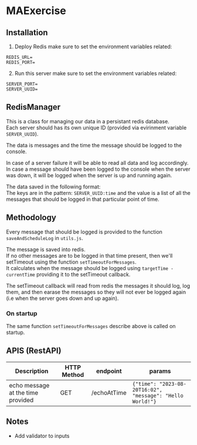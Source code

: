 # MAExercise

## Installation

1. Deploy Redis
make sure to set the environment variables related:     
```
REDIS_URL=
REDIS_PORT=
```   
2. Run this server
make sure to set the environment variables related:     
```
SERVER_PORT=
SERVER_UUID=
```   

## RedisManager

This is a class for managing our data in a persistant redis database.  
Each server should has its own unique ID (provided via evirinment variable ```SERVER_UUID```).

The data is messages and the time the message should be logged to the console.

In case of a server failure it will be able to read all data and log accordingly. In case a message should have been logged to the console when the server was down, it will be logged when the server is up and running again.

The data saved in the following format:  
The keys are in the pattern: ```SERVER_UUID:time``` and the value is a list of all the messages that should be logged in that particular point of time.

## Methodology

Every message that should be logged is provided to the function ```saveAndScheduleLog``` in ```utils.js```.

The message is saved into redis.  
If no other messages are to be logged in that time present, then we'll setTimeout using the function ```setTimeoutForMessages```.  
It calculates when the message should be logged using ```targetTime - currentTime``` providing it to the setTimeout callback.

The setTimeout callback will read from redis the messages it should log, log them, and then earase the messages so they will not ever be logged again (i.e when the server goes down and up again).

### On startup
The same function ```setTimeoutForMessages``` describe above is called on startup.


## APIS (RestAPI)

Description  | HTTP Method |   endpoint  | params |
-------------|-------------|-------------|--------|
echo message at the time provided   | GET         | /echoAtTime  |   ```{"time": "2023-08-20T16:02", "message": "Hello World!"}```     | 

## Notes

* Add validator to inputs 






